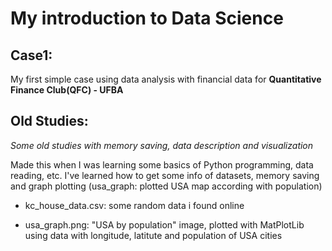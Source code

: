 # **My introduction to Data Science**
## Case1:

   My first simple case using data analysis with financial data for **Quantitative Finance Club(QFC) - UFBA**
## Old Studies: 
   
   *Some old studies with memory saving, data description and visualization*
   
   Made this when I was learning some basics of Python programming, data reading, etc. I've learned how to get some info of datasets, memory saving and graph plotting (usa_graph:    plotted USA map according with population)
   
   - kc_house_data.csv: some random data i found online
  
   - usa_graph.png: "USA by population" image, plotted with MatPlotLib using data with longitude, latitute and population of USA cities

   
